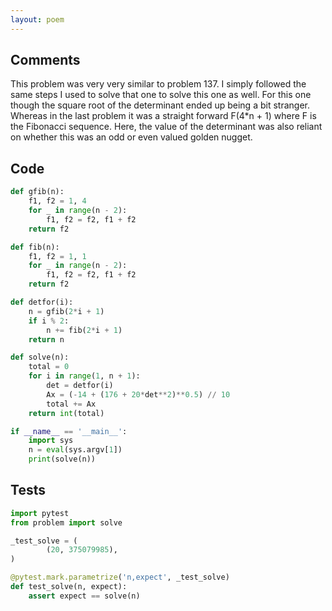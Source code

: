 ```yaml
---
layout: poem
---
```


## Comments

This problem was very very similar to problem 137.  I simply followed the same
steps I used to solve that one to solve this one as well.  For this one though
the square root of the determinant ended up being a bit stranger.  Whereas in
the last problem it was a straight forward F(4*n + 1) where F is the Fibonacci
sequence.  Here, the value of the determinant was also reliant on whether this
was an odd or even valued golden nugget.

## Code

```python
def gfib(n):
    f1, f2 = 1, 4
    for _ in range(n - 2):
        f1, f2 = f2, f1 + f2
    return f2

def fib(n):
    f1, f2 = 1, 1
    for _ in range(n - 2):
        f1, f2 = f2, f1 + f2
    return f2

def detfor(i):
    n = gfib(2*i + 1)
    if i % 2:
        n += fib(2*i + 1)
    return n

def solve(n):
    total = 0
    for i in range(1, n + 1):
        det = detfor(i)
        Ax = (-14 + (176 + 20*det**2)**0.5) // 10
        total += Ax
    return int(total)

if __name__ == '__main__':
    import sys
    n = eval(sys.argv[1])
    print(solve(n))
```

## Tests

```python
import pytest
from problem import solve

_test_solve = (
        (20, 375079985),
)

@pytest.mark.parametrize('n,expect', _test_solve)
def test_solve(n, expect):
    assert expect == solve(n)
```
